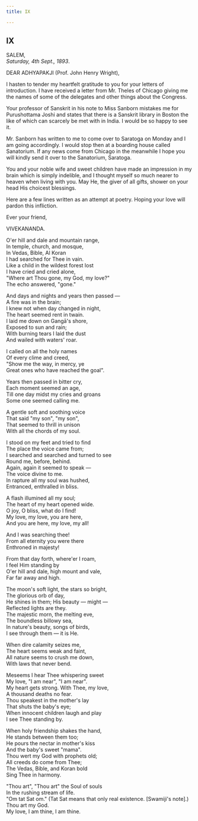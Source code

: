 ```yaml
---
title: IX

---
```





  

  


## IX

SALEM,  
*Saturday, 4th Sept*.*, 1893*.

DEAR ADHYAPAKJI (Prof. John Henry Wright),

I hasten to tender my heartfelt gratitude to you for your letters of
introduction. I have received a letter from Mr. Theles of Chicago giving
me the names of some of the delegates and other things about the
Congress.

Your professor of Sanskrit in his note to Miss Sanborn mistakes me for
Purushottama Joshi and states that there is a Sanskrit library in Boston
the like of which can scarcely be met with in India. I would be so happy
to see it.

Mr. Sanborn has written to me to come over to Saratoga on Monday and I
am going accordingly. I would stop then at a boarding house called
Sanatorium. If any news come from Chicago in the meanwhile I hope you
will kindly send it over to the Sanatorium, Saratoga.

You and your noble wife and sweet children have made an impression in my
brain which is simply indelible, and I thought myself so much nearer to
heaven when living with you. May He, the giver of all gifts, shower on
your head His choicest blessings.

Here are a few lines written as an attempt at poetry. Hoping your love
will pardon this infliction.

Ever your friend,

VIVEKANANDA.

O'er hill and dale and mountain range,  
In temple, church, and mosque,  
In Vedas, Bible, Al Koran  
I had searched for Thee in vain.  
Like a child in the wildest forest lost  
I have cried and cried alone,  
"Where art Thou gone, my God, my love?"  
The echo answered, "gone."

And days and nights and years then passed —  
A fire was in the brain;  
I knew not when day changed in night,  
The heart seemed rent in twain.  
I laid me down on Gangā's shore,  
Exposed to sun and rain;  
With burning tears I laid the dust  
And wailed with waters' roar.

I called on all the holy names  
Of every clime and creed,  
"Show me the way, in mercy, ye  
Great ones who have reached the goal".

Years then passed in bitter cry,  
Each moment seemed an age,  
Till one day midst my cries and groans  
Some one seemed calling me.

A gentle soft and soothing voice  
That said "my son", "my son",  
That seemed to thrill in unison  
With all the chords of my soul.

I stood on my feet and tried to find  
The place the voice came from;  
I searched and searched and turned to see  
Round me, before, behind.  
Again, again it seemed to speak —  
The voice divine to me.  
In rapture all my soul was hushed,  
Entranced, enthralled in bliss.

A flash illumined all my soul;  
The heart of my heart opened wide.  
O joy, O bliss, what do I find!  
My love, my love, you are here,  
And you are here, my love, my all!

And I was searching thee!  
From all eternity you were there  
Enthroned in majesty!

From that day forth, where'er I roam,  
I feel Him standing by  
O'er hill and dale, high mount and vale,  
Far far away and high.

The moon's soft light, the stars so bright,  
The glorious orb of day,  
He shines in them; His beauty — might —  
Reflected lights are they.  
The majestic morn, the melting eve,  
The boundless billowy sea,  
In nature's beauty, songs of birds,  
I see through them — it is He.

When dire calamity seizes me,  
The heart seems weak and faint,  
All nature seems to crush me down,  
With laws that never bend.

Meseems I hear Thee whispering sweet  
My love, "I am near", "I am near".  
My heart gets strong. With Thee, my love,  
A thousand deaths no fear.  
Thou speakest in the mother's lay  
That shuts the baby's eye;  
When innocent children laugh and play  
I see Thee standing by.

When holy friendship shakes the hand,  
He stands between them too;  
He pours the nectar in mother's kiss  
And the baby's sweet "mama".  
Thou wert my God with prophets old;  
All creeds do come from Thee;  
The Vedas, Bible, and Koran bold  
Sing Thee in harmony.

"Thou art", "Thou art" the Soul of souls  
In the rushing stream of life.  
"Om tat Sat om." (Tat Sat means that only real existence. \[Swamiji's
note\].) Thou art my God.  
My love, I am thine, I am thine.


